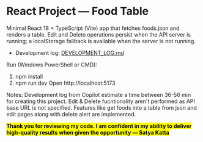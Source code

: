 # React Project — Food Table

Minimal React 18 + TypeScript (Vite) app that fetches foods.json and renders a table. Edit and Delete operations persist when the API server is running; a localStorage fallback is available when the server is not running.

- Development log: [DEVELOPMENT_LOG.md](./DEVELOPMENT_LOG.md)

Run (Windows PowerShell or CMD):
1. npm install
2. npm run dev
Open http://localhost:5173

Notes:
Development log from Copilot estimate a time between 36-56 min for creating this project. 
Edit & Delete fucntionality aren't performed as API base URL is not specified. Features like get foods into a table from json and edit pages along with delete alert are implemented. 

<mark>**Thank you for reviewing my code. I am confident in my ability to deliver high-quality results when given the opportunity — Satya Katta**</mark>

